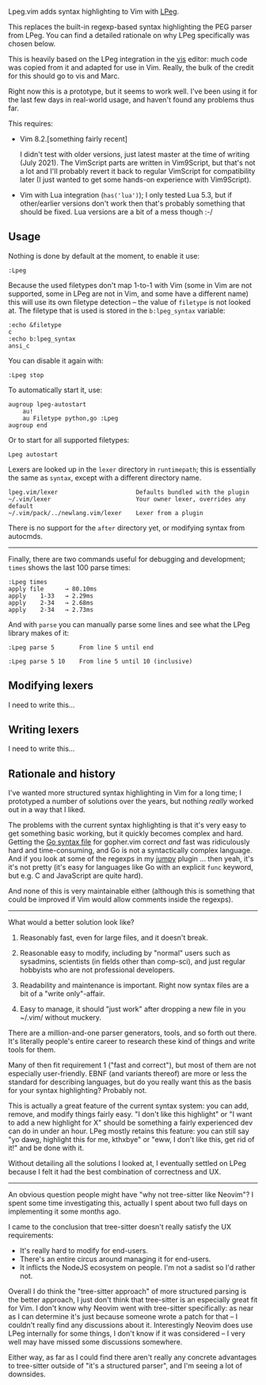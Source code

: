 Lpeg.vim adds syntax highlighting to Vim with [LPeg].

This replaces the built-in regexp-based syntax highlighting the PEG parser from
LPeg. You can find a detailed rationale on why LPeg specifically was chosen
below.

This is heavily based on the LPeg integration in the [vis] editor: much code was
copied from it and adapted for use in Vim. Really, the bulk of the credit for
this should go to vis and Marc.

Right now this is a prototype, but it seems to work well. I've been using it for
the last few days in real-world usage, and haven't found any problems thus far.

This requires:

- Vim 8.2.[something fairly recent]
  
  I didn't test with older versions, just latest master at the time of writing
  (July 2021). The VimScript parts are written in Vim9Script, but that's not a
  lot and I'll probably revert it back to regular VimScript for compatibility
  later (I just wanted to get some hands-on experience with Vim9Script).

- Vim with Lua integration (`has('lua')`); I only tested Lua 5.3, but if
  other/earlier versions don't work then that's probably something that should
  be fixed. Lua versions are a bit of a mess though :-/

[LPeg]: http://www.inf.puc-rio.br/~roberto/lpeg/
[vis]: https://github.com/martanne/vis


Usage
-----
Nothing is done by default at the moment, to enable it use:

    :Lpeg

Because the used filetypes don't map 1-to-1 with Vim (some in Vim are not
supported, some in LPeg are not in Vim, and some have a different name) this
will use its own filetype detection – the value of `filetype` is not looked at.
The filetype that is used is stored in the `b:lpeg_syntax` variable:

    :echo &filetype
    c
    :echo b:lpeg_syntax
    ansi_c

You can disable it again with:

    :Lpeg stop

To automatically start it, use:

    augroup lpeg-autostart
        au!
        au Filetype python,go :Lpeg
    augroup end

Or to start for all supported filetypes:

    Lpeg autostart

Lexers are looked up in the `lexer` directory in `runtimepath`; this is
essentially the same as `syntax`, except with a different directory name.

    lpeg.vim/lexer                      Defaults bundled with the plugin
    ~/.vim/lexer                        Your owner lexer, overrides any default
    ~/.vim/pack/../newlang.vim/lexer    Lexer from a plugin

There is no support for the `after` directory yet, or modifying syntax from
autocmds.

---

Finally, there are two commands useful for debugging and development; `times`
shows the last 100 parse times:

    :Lpeg times
    apply file      → 80.10ms
    apply    1-33   → 2.29ms
    apply    2-34   → 2.68ms
    apply    2-34   → 2.73ms

And with `parse` you can manually parse some lines and see what the LPeg library
makes of it:

    :Lpeg parse 5       From line 5 until end

    :Lpeg parse 5 10    From line 5 until 10 (inclusive)


Modifying lexers
----------------
I need to write this...


Writing lexers
--------------
I need to write this...


Rationale and history
---------------------
I've wanted more structured syntax highlighting in Vim for a long time; I
prototyped a number of solutions over the years, but nothing *really* worked out
in a way that I liked.

The problems with the current syntax highlighting is that it's very easy to get
something basic working, but it quickly becomes complex and hard. Getting the
[Go syntax file][syn-go] for gopher.vim correct *and* fast was ridiculously hard
and time-consuming, and Go is not a syntactically complex language. And if you
look at some of the regexps in my [jumpy] plugin ... then yeah, it's it's not
pretty (it's easy for languages like Go with an explicit `func` keyword, but
e.g. C and JavaScript are quite hard).

And none of this is very maintainable either (although this is something that
could be improved if Vim would allow comments inside the regexps).

[syn-go]: https://github.com/arp242/gopher.vim/blob/master/syntax/go.vim
[jumpy]: https://github.com/arp242/jumpy.vim/

---

What would a better solution look like?

1. Reasonably fast, even for large files, and it doesn't break.

2. Reasonable easy to modify, including by "normal" users such as sysadmins,
   scientists (in fields other than comp-sci), and just regular hobbyists who
   are not professional developers.

3. Readability and maintenance is important. Right now syntax files are a bit of
   a "write only"-affair.

4. Easy to manage, it should "just work" after dropping a new file in you
   ~/.vim/ without muckery.

There are a million-and-one parser generators, tools, and so forth out there.
It's literally people's entire career to research these kind of things and write
tools for them.

Many of then fit requirement 1 ("fast and correct"), but most of them are not
especially user-friendly. EBNF (and variants thereof) are more or less the
standard for describing languages, but do you really want this as the basis for
your syntax highlighting? Probably not.

This is actually a great feature of the current syntax system: you can add,
remove, and modify things fairly easy. "I don't like this highlight" or "I want
to add a new highlight for X" should be something a fairly experienced dev can
do in under an hour. LPeg mostly retains this feature: you can still say "yo
dawg, highlight this for me, kthxbye" or "eww, I don't like this, get rid of
it!" and be done with it.

Without detailing all the solutions I looked at, I eventually settled on LPeg
because I felt it had the best combination of correctness and UX.

---

An obvious question people might have "why not tree-sitter like Neovim"? I spent
some time investigating this, actually I spent about two full days on
implementing it some months ago.

I came to the conclusion that tree-sitter doesn't really satisfy the UX
requirements:

- It's really hard to modify for end-users.
- There's an entire circus around managing it for end-users.
- It inflicts the NodeJS ecosystem on people. I'm not a sadist so I'd rather
  not.

Overall I do think the "tree-sitter approach" of more structured parsing is the
better approach, I just don't think that tree-sitter is an especially great fit
for Vim. I don't know why Neovim went with tree-sitter specifically: as near as
I can determine it's just because someone wrote a patch for that – I couldn't
really find any discussions about it. Interestingly Neovim does use LPeg
internally for some things, I don't know if it was considered – I very well may
have missed some discussions somewhere.

Either way, as far as I could find there aren't really any concrete advantages
to tree-sitter outside of "it's a structured parser", and I'm seeing a lot of
downsides.
